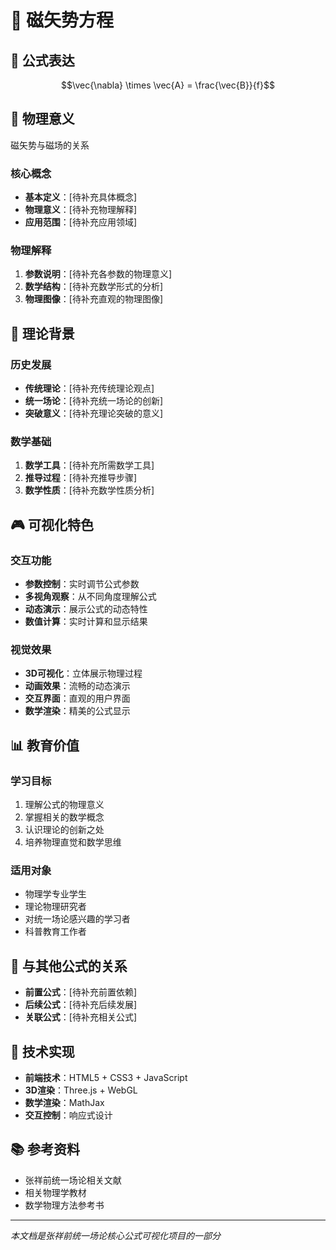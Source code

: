 # 🎯 磁矢势方程

## 📐 公式表达

$$\vec{\nabla} \times \vec{A} = \frac{\vec{B}}{f}$$

## 🎯 物理意义

磁矢势与磁场的关系

### 核心概念
- **基本定义**：[待补充具体概念]
- **物理意义**：[待补充物理解释]
- **应用范围**：[待补充应用领域]

### 物理解释
1. **参数说明**：[待补充各参数的物理意义]
2. **数学结构**：[待补充数学形式的分析]
3. **物理图像**：[待补充直观的物理图像]

## 🔬 理论背景

### 历史发展
- **传统理论**：[待补充传统理论观点]
- **统一场论**：[待补充统一场论的创新]
- **突破意义**：[待补充理论突破的意义]

### 数学基础
1. **数学工具**：[待补充所需数学工具]
2. **推导过程**：[待补充推导步骤]
3. **数学性质**：[待补充数学性质分析]

## 🎮 可视化特色

### 交互功能
- **参数控制**：实时调节公式参数
- **多视角观察**：从不同角度理解公式
- **动态演示**：展示公式的动态特性
- **数值计算**：实时计算和显示结果

### 视觉效果
- **3D可视化**：立体展示物理过程
- **动画效果**：流畅的动态演示
- **交互界面**：直观的用户界面
- **数学渲染**：精美的公式显示

## 📊 教育价值

### 学习目标
1. 理解公式的物理意义
2. 掌握相关的数学概念
3. 认识理论的创新之处
4. 培养物理直觉和数学思维

### 适用对象
- 物理学专业学生
- 理论物理研究者
- 对统一场论感兴趣的学习者
- 科普教育工作者

## 🔗 与其他公式的关系

- **前置公式**：[待补充前置依赖]
- **后续公式**：[待补充后续发展]
- **关联公式**：[待补充相关公式]

## 🚀 技术实现

- **前端技术**：HTML5 + CSS3 + JavaScript
- **3D渲染**：Three.js + WebGL
- **数学渲染**：MathJax
- **交互控制**：响应式设计

## 📚 参考资料

- 张祥前统一场论相关文献
- 相关物理学教材
- 数学物理方法参考书

---

*本文档是张祥前统一场论核心公式可视化项目的一部分*

